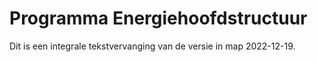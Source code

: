 # Programma Energiehoofdstructuur
Dit is een integrale tekstvervanging van de versie in map 2022-12-19.